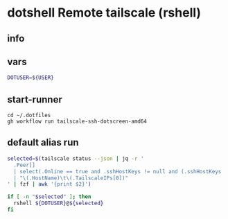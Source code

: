 # dotshell Remote tailscale (rshell)


## info


## vars
```sh
DOTUSER=${USER}
```

## start-runner
```
cd ~/.dotfiles
gh workflow run tailscale-ssh-dotscreen-amd64
```

## default alias run
```sh interactive
selected=$(tailscale status --json | jq -r '
  .Peer[] 
  | select(.Online == true and .sshHostKeys != null and (.sshHostKeys | length > 0))
  | "\(.HostName)\t\(.TailscaleIPs[0])"
' | fzf | awk '{print $2}')

if [ -n "$selected" ]; then
  rshell ${DOTUSER}@${selected}
fi
```
